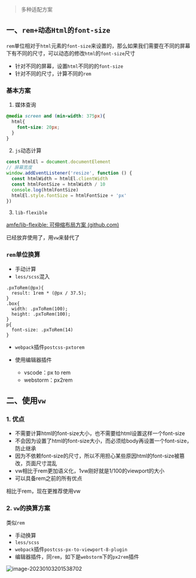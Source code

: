 > 多种适配方案



## 一、`rem+动态Html的font-size`

`rem`单位相对于`html`元素的`font-size`来设置的，那么如果我们需要在不同的屏幕下有不同的尺寸，可以动态的修改`html`的`font-size`尺寸

- 针对不同的屏幕，设置`html`不同的的`font-size`
- 针对不同的尺寸，计算不同的`rem`

### 基本方案

1. 媒体查询

```css
@media screen and (min-width: 375px){
  html{
    font-size: 20px;
  }
}
```

2. `js`动态计算

```js
const htmlEl = document.documentElement
// 屏幕宽度
window.addEventListener('resize', function () {
  const htmlWidth = htmlEl.clientWidth
  const htmlFontSize = htmlWidth / 10
  console.log(htmlFontSize)
  htmlEl.style.fontSize = htmlFontSize + 'px'
})
```

3. `lib-flexible`

[amfe/lib-flexible: 可伸缩布局方案 (github.com)](https://github.com/amfe/lib-flexible)

已经放弃使用了，用`vw`来替代了

### `rem`单位换算

- 手动计算
- `less/scss`混入

```less
.pxToRem(@px){
  result: 1rem * (@px / 37.5);
}
.box{
  width: .pxToRem(100);
  height: .pxToRem(100);
}
p{
  font-size: .pxToRem(14)
}
```

- `webpack`插件`postcss-pxtorem`

- 使用编辑器插件
  - vscode：px to rem
  - webstorm：px2rem

## 二、使用`vw`

### 1. 优点

- 不需要计算html的font-size大小，也不需要给html设置这样一个font-size
- 不会因为设置了html的font-size大小，而必须给body再设置一个font-size，防止继承
- 因为不依赖font-size的尺寸，所以不用担心某些原因html的font-size被篡改，页面尺寸混乱
- vw相比于rem更加语义化，1vw刚好就是1/100的viewport的大小
- 可以具备rem之前的所有优点

相比于rem，现在更推荐使用vw

### 2. `vw`的换算方案

类似`rem`

- 手动换算
- `less/scss`
- `webpack`插件`postcss-px-to-viewport-8-plugin`
- 编辑器插件，同`rem`，如下是`webstorm`下的`px2rem`插件

![image-20230103201538702](https://gitlab.com/lijing-2008/blogpic/-/raw/main/pictures/2023/01/3_20_15_38_image-20230103201538702.png)

